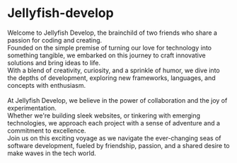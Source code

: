 Jellyfish-develop
===

 Welcome to Jellyfish Develop, the brainchild of two friends who share a passion for coding and creating. <br>
  Founded on the simple premise of turning our love for technology into something tangible, we embarked on this journey to craft innovative solutions and bring ideas to life. <br>
  With a blend of creativity, curiosity, and a sprinkle of humor, we dive into the depths of development, exploring new frameworks, languages, and concepts with enthusiasm.<br>
 <br>
  At Jellyfish Develop, we believe in the power of collaboration and the joy of experimentation. <br>
  Whether we're building sleek websites, or tinkering with emerging technologies, we approach each project with a sense of adventure and a commitment to excellence. <br>
  Join us on this exciting voyage as we navigate the ever-changing seas of software development, fueled by friendship, passion, and a shared desire to make waves in the tech world.<br>
  </p>
